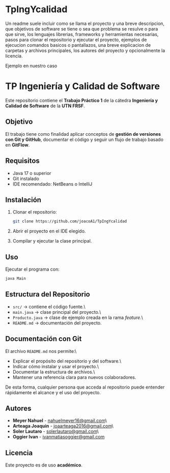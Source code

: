 # TpIngYcalidad

Un readme suele incluir como se llama el proyecto y una breve descripcion, que objetivos de software se tiene o sea que problema se resulve o para que sirve, los lenguajes librerias, frameworks y herramientas necesarias, pasos para clonar el repositorio y ejecutar el proyecto, ejemplos de ejecucion comandos basicos o pantallazos, una breve explicacion de carpetas y archivos principales, los autores del proyecto y opcionalmente la licencia.

Ejemplo en nuestro caso
# TP Ingeniería y Calidad de Software

Este repositorio contiene el **Trabajo Práctico 1** de la cátedra **Ingeniería y Calidad de Software** de la **UTN FRSF**.

## Objetivo
El trabajo tiene como finalidad aplicar conceptos de **gestión de versiones con Git y GitHub**, documentar el código y seguir un flujo de trabajo basado en **GitFlow**.  

## Requisitos
- Java 17 o superior  
- Git instalado  
- IDE recomendado: NetBeans o IntelliJ  

## Instalación
1. Clonar el repositorio:
   ```bash
   git clone https://github.com/joacoA1/TpIngYcalidad

2. Abrir el proyecto en el IDE elegido.

3. Compilar y ejecutar la clase principal.

## Uso

Ejecutar el programa con:

``` bash
java Main
```
## Estructura del Repositorio

-   `src/` → contiene el código fuente.\
-   `main.java` → clase principal del proyecto.\
-   `Producto.java` → clase de ejemplo creada en la rama *feature*.\
-   `README.md` → documentación del proyecto.

## Documentación con Git

El archivo `README.md` nos permite:\
- Explicar el propósito del repositorio y del software.\
- Indicar cómo instalar y usar el proyecto.\
- Documentar la estructura de archivos.\
- Mantener una referencia clara para nuevos colaboradores.

De esta forma, cualquier persona que acceda al repositorio puede
entender rápidamente el alcance y el uso del proyecto.

## Autores

-   **Meyer Nahuel** - nahuelmeyer16@gmail.com\
-   **Arteaga Joaquin** - joaarteaga2016@gmail.com\
-   **Soler Lautaro** - solerlautaro@gmail.com\
-   **Oggier Ivan** - ivanmatiasoggier@gmail.com

## Licencia

Este proyecto es de uso **académico**.